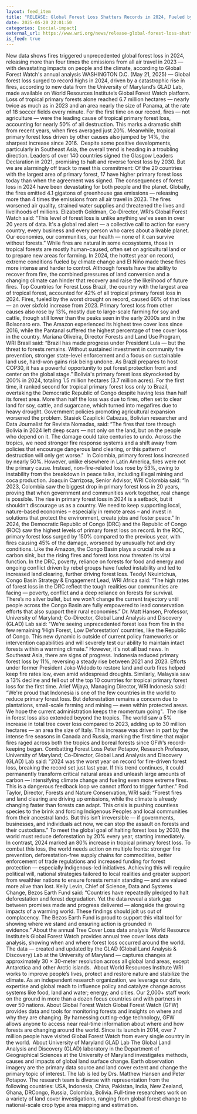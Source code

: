 ```yaml
---
layout: feed_item
title: "RELEASE: Global Forest Loss Shatters Records in 2024, Fueled by Massive Fires"
date: 2025-05-20 22:01:50
categories: [social-impact]
external_url: https://www.wri.org/news/release-global-forest-loss-shatters-records-2024-fueled-massive-fires
is_feed: true
---
```


New data shows fires triggered unprecedented global forest loss in 2024, releasing more than four times the emissions from all air travel in 2023&nbsp;— with devastating impacts on people and the climate, according to Global Forest Watch's annual analysis&nbsp;WASHINGTON D.C. (May 21, 2025)&nbsp;— Global forest loss surged to record highs in 2024, driven by a catastrophic rise in fires, according to new data from the University of Maryland’s GLAD Lab, made available on World Resources Institute’s Global Forest Watch platform. Loss of tropical primary forests alone reached 6.7 million hectares — nearly twice as much as in 2023 and an area nearly the size of Panama, at the rate of 18 soccer fields every minute.&nbsp;For the first time on our record, fires — not agriculture — were the leading cause of tropical primary forest loss, accounting for nearly 50% of all destruction. This marks a dramatic shift from recent years, when fires averaged just 20%. Meanwhile, tropical primary forest loss driven by other causes also jumped by 14%, the sharpest increase since 2016.&nbsp;&nbsp;Despite some positive developments, particularly in Southeast Asia, the overall trend is heading in a troubling direction. Leaders of over 140 countries signed the&nbsp;Glasgow Leaders Declaration in 2021, promising to halt and reverse forest loss by 2030. But we are alarmingly off track to meet this commitment: Of the 20 countries with the largest area of primary forest, 17 have higher primary forest loss today than when the agreement was signed.&nbsp;The consequences of forest loss in 2024 have been devastating for both people and the planet. Globally, the fires emitted 4.1 gigatons of greenhouse gas emissions — releasing more than 4 times the emissions from all air travel in 2023. The fires worsened air quality, strained water supplies and threatened the lives and livelihoods of millions.&nbsp;Elizabeth Goldman, Co-Director, WRI’s Global Forest Watch said: \"This level of forest loss is unlike anything we've seen in over 20 years of data. It's a global red alert — a collective call to action for every country, every business and every person who cares about a livable planet. Our economies, our communities, our health — none of it can survive without forests.”&nbsp;While fires are natural in some ecosystems, those in tropical forests are mostly human-caused, often set on agricultural land or to prepare new areas for farming. In 2024, the hottest year on record, extreme conditions fueled by climate change and El Niño made these fires more intense and harder to control. Although forests have the ability to recover from fire, the combined pressures of land conversion and a changing climate can hinder that recovery and raise the likelihood of future fires.&nbsp;Top Countries for Forest Loss&nbsp;Brazil, the country with the largest area of tropical forest, accounted for 42% of all tropical primary forest loss in 2024. Fires, fueled by the worst drought on record, caused 66% of that loss — an over sixfold increase from 2023. Primary forest loss from other causes also rose by 13%, mostly due to large-scale farming for soy and cattle, though still lower than the peaks seen in the early 2000s and in the Bolsonaro era. The Amazon experienced its highest tree cover loss since 2016, while the Pantanal suffered the highest percentage of tree cover loss in the country.&nbsp;Mariana Oliveira, Director Forests and Land Use Program, WRI Brasil said:&nbsp;“Brazil has made progress under President Lula — but the threat to forests remains. Without sustained investment in community fire prevention, stronger state-level enforcement and a focus on sustainable land use, hard-won gains risk being undone. As Brazil prepares to host COP30, it has a powerful opportunity to put forest protection front and center on the global stage.”&nbsp;Bolivia's primary forest loss skyrocketed by 200% in 2024, totaling 1.5 million hectares (3.7 million acres). For the first time, it ranked second for tropical primary forest loss only to Brazil, overtaking the Democratic Republic of Congo despite having less than half its forest area. More than half the loss was due to fires, often set to clear land for soy, cattle, and sugarcane, which turned into megafires due to heavy drought. Government policies promoting agricultural expansion worsened the problem.&nbsp;Stasiek Czaplicki Cabezas, Bolivian researcher and Data Journalist for Revista Nomadas, said: “The fires that tore through Bolivia in 2024 left deep scars — not only on the land, but on the people who depend on it. The damage could take centuries to undo. Across the tropics, we need stronger fire response systems and a shift away from policies that encourage dangerous land clearing, or this pattern of destruction will only get worse.\"&nbsp;&nbsp;In Colombia, primary forest loss increased by nearly 50%. However, unlike elsewhere in Latin America, fires were not the primary cause. Instead, non-fire-related loss rose by 53%, owing to instability from the breakdown in peace talks, including illegal mining and coca production.&nbsp;Joaquin Carrizosa, Senior Advisor, WRI Colombia said:&nbsp;“In 2023, Colombia saw the biggest drop in primary forest loss in 20 years, proving that when government and communities work together, real change is possible. The rise in primary forest loss in 2024 is a setback, but it shouldn’t discourage us as a country. We need to keep supporting local, nature-based economies – especially in remote areas – and invest in solutions that protect the environment, create jobs and foster peace.\"&nbsp;In 2024, the Democratic Republic of Congo (DRC) and the Republic of Congo (ROC) saw the highest levels of primary forest loss on record. In the ROC, primary forest loss surged by 150% compared to the previous year, with fires causing 45% of the damage, worsened by unusually hot and dry conditions. Like the Amazon, the Congo Basin plays a crucial role as a carbon sink, but the rising fires and forest loss now threaten its vital function. In the DRC, poverty, reliance on forests for food and energy and ongoing conflict driven by rebel groups have fueled instability and led to increased land clearing, further driving forest loss.&nbsp;Teodyl Nkuintchua, Congo Basin Strategy &amp; Engagement Lead, WRI Africa said: “The high rates of forest loss in the DRC reflect the tough realities our communities are facing — poverty, conflict and a deep reliance on forests for survival. There’s no silver bullet, but we won't change the current trajectory until people across the Congo Basin are fully empowered to lead conservation efforts that also support their rural economies.”&nbsp;Dr. Matt Hansen, Professor, University of Maryland; Co-Director, Global Land Analysis and Discovery (GLAD) Lab said:&nbsp;\"We’re seeing unprecedented forest loss from fire in the few remaining ‘High Forest, Low Deforestation’ countries, like the Republic of Congo. This new dynamic is outside of current policy frameworks or intervention capabilities and will severely test our ability to maintain intact forests within a warming climate.”&nbsp;However, it's not all bad news. In Southeast Asia, there are signs of progress. Indonesia reduced primary forest loss by 11%, reversing a steady rise between 2021 and 2023. Efforts under former President Joko Widodo to restore land and curb fires helped keep fire rates low, even amid widespread droughts. Similarly, Malaysia saw a 13% decline and fell out of the top 10 countries for tropical primary forest loss for the first time.&nbsp;Arief Wijaya, Managing Director, WRI Indonesia said: “We're proud that Indonesia is one of the few countries in the world to reduce primary forest loss. But deforestation remains a concern due to plantations, small-scale farming and mining — even within protected areas. We hope the current administration keeps the momentum going\".&nbsp;&nbsp;The rise in forest loss also extended beyond the tropics. The world saw a 5% increase in total tree cover loss compared to 2023, adding up to 30 million hectares — an area the size of Italy. This increase was driven in part by the intense fire seasons in Canada and Russia, marking the first time that major fires raged across both the tropics and boreal forests since GFW’s record-keeping began.&nbsp;Combatting Forest Loss&nbsp;Peter Potapov, Research Professor, University of Maryland; Co-Director, Global Land Analysis and Discovery (GLAD) Lab said:&nbsp;\"2024 was the worst year on record for fire-driven forest loss, breaking the record set just last year. If this trend continues, it could permanently transform critical natural areas and unleash large amounts of carbon — intensifying climate change and fueling even more extreme fires. This is a dangerous feedback loop we cannot afford to trigger further.\"&nbsp;Rod Taylor, Director, Forests and Nature Conservation, WRI said: “Forest fires and land clearing are driving up emissions, while the climate is already changing faster than forests can adapt. This crisis is pushing countless species to the brink and forcing Indigenous Peoples and local communities from their ancestral lands. But this isn’t irreversible — if governments, businesses, and individuals act now, we can stop the assault on forests and their custodians.”&nbsp;To meet the global goal of halting forest loss by 2030, the world must reduce deforestation by 20% every year, starting immediately. In contrast, 2024 marked an 80% increase in tropical primary forest loss. To combat this loss, the world needs action on multiple fronts: stronger fire prevention, deforestation-free supply chains for commodities, better enforcement of trade regulations and increased funding for forest protection — especially Indigenous-led initiatives.&nbsp;Achieving this will require political will, national strategies tailored to local realities and greater support from wealthier nations to ensure forests remain standing — and are valued more alive than lost.&nbsp;Kelly Levin, Chief of Science, Data and Systems Change, Bezos Earth Fund said: “Countries have repeatedly pledged to halt deforestation and forest degradation. Yet the data reveal a stark gap between promises made and progress delivered — alongside the growing impacts of a warming world. These findings should jolt us out of complacency. The Bezos Earth Fund is proud to support this vital tool for showing where we stand and ensuring action is grounded in evidence.”&nbsp;About the annual Tree Cover Loss data analysis&nbsp;&nbsp;World Resource Institute’s Global Forest Watch provides annual tree cover loss data analysis, showing when and where forest loss occurred around the world. The data — created and updated by the GLAD (Global Land Analysis &amp; Discovery) Lab at the University of Maryland — captures changes at approximately 30 × 30-meter resolution across all global land areas, except Antarctica and other Arctic islands.&nbsp;&nbsp;About World Resources Institute&nbsp;WRI works to improve people’s lives, protect and restore nature and stabilize the climate. As an independent research organization, we leverage our data, expertise and global reach to influence policy and catalyze change across systems like food, land and water; energy; and cities. Our 2,000+ staff work on the ground in more than a dozen focus countries and with partners in over 50 nations.&nbsp;About Global Forest Watch&nbsp;Global Forest Watch (GFW) provides data and tools for monitoring forests and insights on where and why they are changing. By harnessing cutting-edge technology, GFW allows anyone to access near real-time information about where and how forests are changing around the world. Since its launch in 2014, over 7 million people have visited Global Forest Watch from every single country in the world. &nbsp;About University of Maryland GLAD Lab&nbsp;The Global Land Analysis and Discovery (GLAD) laboratory in the Department of Geographical Sciences at the University of Maryland investigates methods, causes and impacts of global land surface change. Earth observation imagery are the primary data source and land cover extent and change the primary topic of interest. The lab is led by Drs. Matthew Hansen and Peter Potapov. The research team is diverse with representation from the following countries: USA, Indonesia, China, Pakistan, India, New Zealand, Ghana, DRCongo, Russia, Colombia, Bolivia. Full-time researchers work on a variety of land cover investigations, ranging from global forest change to national-scale crop type area mapping and estimation.&nbsp;&nbsp;&nbsp;&nbsp;
